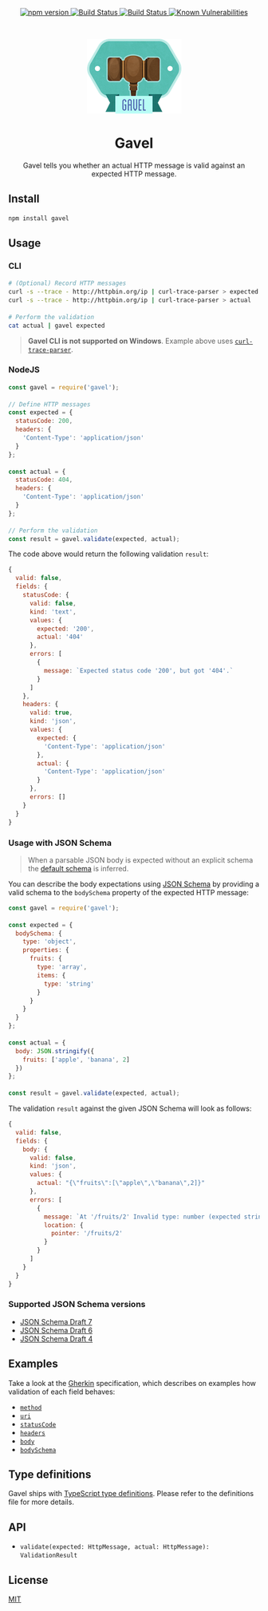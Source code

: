 <p align="center">
  <a href="https://badge.fury.io/js/gavel" target="_blank">
    <img src="https://badge.fury.io/js/gavel.svg" alt="npm version" />
  </a>
  <a href="https://travis-ci.org/apiaryio/gavel.js" target="_blank">
    <img src="https://travis-ci.org/apiaryio/gavel.js.svg?branch=master" alt="Build Status" />
  </a>
  <a href="https://ci.appveyor.com/project/Apiary/gavel-js/branch/master" target="_blank">
    <img src="https://ci.appveyor.com/api/projects/status/0cpnaoakhs8q58tn/branch/master?svg=true" alt="Build Status" />
  </a>
  <a href="https://snyk.io/test/npm/gavel" target="_blank">
    <img src="https://snyk.io/test/npm/gavel/badge.svg" alt="Known Vulnerabilities" />
  </a>
</p>

<br />

<p align="center">
  <img src="https://raw.githubusercontent.com/apiaryio/gavel/master/img/gavel.png?v=1" alt="Gavel logo" />
</p>

<h1 align="center">Gavel</h1>

<p align="center">Gavel tells you whether an actual HTTP message is valid against an expected HTTP message.</p>

## Install

```bash
npm install gavel
```

## Usage

### CLI

```bash
# (Optional) Record HTTP messages
curl -s --trace - http://httpbin.org/ip | curl-trace-parser > expected
curl -s --trace - http://httpbin.org/ip | curl-trace-parser > actual

# Perform the validation
cat actual | gavel expected
```

> **Gavel CLI is not supported on Windows**. Example above uses [`curl-trace-parser`](https://github.com/apiaryio/curl-trace-parser).

### NodeJS

```js
const gavel = require('gavel');

// Define HTTP messages
const expected = {
  statusCode: 200,
  headers: {
    'Content-Type': 'application/json'
  }
};

const actual = {
  statusCode: 404,
  headers: {
    'Content-Type': 'application/json'
  }
};

// Perform the validation
const result = gavel.validate(expected, actual);
```

The code above would return the following validation `result`:

```js
{
  valid: false,
  fields: {
    statusCode: {
      valid: false,
      kind: 'text',
      values: {
        expected: '200',
        actual: '404'
      },
      errors: [
        {
          message: `Expected status code '200', but got '404'.`
        }
      ]
    },
    headers: {
      valid: true,
      kind: 'json',
      values: {
        expected: {
          'Content-Type': 'application/json'
        },
        actual: {
          'Content-Type': 'application/json'
        }
      },
      errors: []
    }
  }
}
```

### Usage with JSON Schema

> When a parsable JSON body is expected without an explicit schema the [default schema](https://github.com/apiaryio/gavel-spec/blob/master/features/expectations/bodyJsonExample.feature) is inferred.

You can describe the body expectations using [JSON Schema](https://json-schema.org/) by providing a valid schema to the `bodySchema` property of the expected HTTP message:

```js
const gavel = require('gavel');

const expected = {
  bodySchema: {
    type: 'object',
    properties: {
      fruits: {
        type: 'array',
        items: {
          type: 'string'
        }
      }
    }
  }
};

const actual = {
  body: JSON.stringify({
    fruits: ['apple', 'banana', 2]
  })
};

const result = gavel.validate(expected, actual);
```

The validation `result` against the given JSON Schema will look as follows:

```js
{
  valid: false,
  fields: {
    body: {
      valid: false,
      kind: 'json',
      values: {
        actual: "{\"fruits\":[\"apple\",\"banana\",2]}"
      },
      errors: [
        {
          message: `At '/fruits/2' Invalid type: number (expected string)`,
          location: {
            pointer: '/fruits/2'
          }
        }
      ]
    }
  }
}
```

### Supported JSON Schema versions

- [JSON Schema Draft 7](https://json-schema.org/specification-links.html#draft-7)
- [JSON Schema Draft 6](https://json-schema.org/specification-links.html#draft-6)
- [JSON Schema Draft 4](https://json-schema.org/specification-links.html#draft-4)

## Examples

Take a look at the [Gherkin](https://cucumber.io/docs/gherkin/) specification, which describes on examples how validation of each field behaves:

- [`method`](https://github.com/apiaryio/gavel-spec/blob/master/features/javascript/fields/method.feature)
- [`uri`](https://github.com/apiaryio/gavel-spec/blob/master/features/javascript/fields/uri.feature)
- [`statusCode`](https://github.com/apiaryio/gavel-spec/blob/master/features/javascript/fields/statusCode.feature)
- [`headers`](https://github.com/apiaryio/gavel-spec/blob/master/features/javascript/fields/headers.feature)
- [`body`](https://github.com/apiaryio/gavel-spec/blob/master/features/javascript/fields/body.feature)
- [`bodySchema`](https://github.com/apiaryio/gavel-spec/blob/master/features/javascript/fields/bodySchema.feature)

## Type definitions

Gavel ships with [TypeScript type definitions](./typings.d.ts). Please refer to the definitions file for more details.

## API

- `validate(expected: HttpMessage, actual: HttpMessage): ValidationResult`

## License

[MIT](LICENSE)
